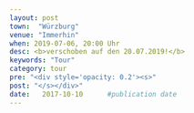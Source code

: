 ```yaml
---
layout: post
town:  "Würzburg"
venue: "Immerhin"
when: 2019-07-06, 20:00 Uhr
desc: <b>verschoben auf den 20.07.2019!</b>
keywords: "Tour"
category: tour
pre: "<div style='opacity: 0.2'><s>"
post: "</s></div>"
date:   2017-10-10 		#publication date
---
```

